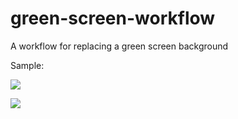 # green-screen-workflow

A workflow for replacing a green screen background

Sample:

![](https://github.com/ShayanShahsiah/green-screen-workflow/blob/main/dance.gif)

![](https://github.com/ShayanShahsiah/green-screen-workflow/blob/main/output.gif)